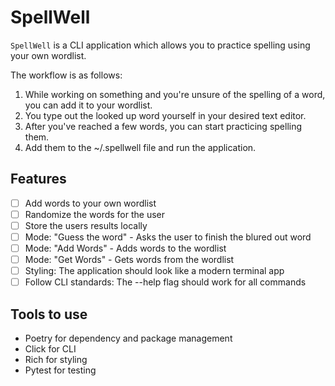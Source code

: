 # SpellWell

`SpellWell` is a CLI application which allows you to practice spelling using your own wordlist.

The workflow is as follows:

1. While working on something and you're unsure of the spelling of a word, you can add it to your wordlist.
2. You type out the looked up word yourself in your desired text editor.
3. After you've reached a few words, you can start practicing spelling them.
4. Add them to the ~/.spellwell file and run the application.

## Features

- [ ] Add words to your own wordlist
- [ ] Randomize the words for the user
- [ ] Store the users results locally
- [ ] Mode: "Guess the word" - Asks the user to finish the blured out word
- [ ] Mode: "Add Words" - Adds words to the wordlist
- [ ] Mode: "Get Words" - Gets words from the wordlist
- [ ] Styling: The application should look like a modern terminal app
- [ ] Follow CLI standards: The --help flag should work for all commands

## Tools to use

- Poetry for dependency and package management
- Click for CLI
- Rich for styling
- Pytest for testing
